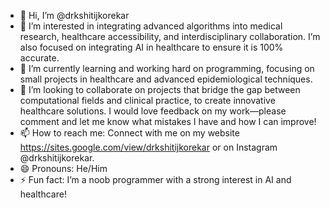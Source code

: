 - 👋 Hi, I’m @drkshitijkorekar
- 👀 I’m interested in integrating advanced algorithms into medical research, healthcare accessibility, and interdisciplinary collaboration. I’m also focused on integrating AI in healthcare to ensure it is 100% accurate.
- 🌱 I’m currently learning and working hard on programming, focusing on small projects in healthcare and advanced epidemiological techniques.
- 💞️ I’m looking to collaborate on projects that bridge the gap between computational fields and clinical practice, to create innovative healthcare solutions. I would love feedback on my work—please comment and let me know what mistakes I have and how I can improve!
- 📫 How to reach me: Connect with me on my website https://sites.google.com/view/drkshitijkorekar or on Instagram @drkshitijkorekar.
- 😄 Pronouns: He/Him
- ⚡ Fun fact: I’m a noob programmer with a strong interest in AI and healthcare!

<!---
drkshitijkorekar/drkshitijkorekar is a ✨ special ✨ repository because its `README.md` (this file) appears on your GitHub profile.
You can click the Preview link to take a look at your changes.
--->
